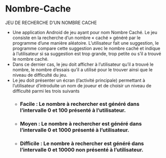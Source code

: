 # Nombre-Cache
JEU DE RECHERCHE D’UN NOMBRE CACHE

- Une application Android de jeu ayant pour nom Nombre Caché. Le jeu consiste en la recherche d’un nombre « caché » généré par le programme d’une manière aléatoire. L’utilisateur fait une suggestion, le programme compare cette suggestion avec le nombre caché et indique à l’utilisateur si sa suggestion est trop grande, trop petite ou s’il a trouvé le nombre caché.
- Dans ce dernier cas, le jeu doit afficher à l’utilisateur qu’il a trouvé le nombre, le nombre d’essais qu’il a utilisé pour le trouver ainsi que le niveau de difficulté du jeu.
- Le jeu doit présenter un écran (l’activité principale) permettant à l’utilisateur d’introduite un nom de joueur et de choisir un niveau de difficulté parmi les trois suivants
  - ### Facile : Le nombre à rechercher est généré dans l’intervalle 0 et 100 présenté à l’utilisateur.
  - ### Moyen : Le nombre à rechercher est généré dans l’intervalle 0 et 1000 présenté à l’utilisateur.
  - ### Difficile : Le nombre à rechercher est généré dans l’intervalle 0 et 10000 non présenté à l’utilisateur.
